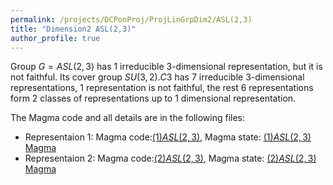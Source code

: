 ```yaml
---
permalink: /projects/DCPonProj/ProjLinGrpDim2/ASL(2,3)
title: "Dimension2 ASL(2,3)"
author_profile: true
---
```


Group $G=ASL(2,3)$ has 1 irreducible 3-dimensional representation, but it is not faithful. Its cover group $SU(3,2).C3$ has 7 irreducible 3-dimensional representations, 1 representation is not faithful, the rest 6 representations form 2 classes of representations up to 1 dimensional representation.

The Magma code and all details are in the following files:
* Representaion 1: Magma code:<a href="http://kaiqi-yang1994.github.io/files/DCPonProj/(1)Dimension3 ASL(2,3).txt" target="_blank" rel="noopener noreferrer">$(1)ASL(2,3)$</a>, Magma state: <a href="https://kaiqi-yang1994.github.io/files/DCPonProj/Dim2ASL231" download>$(1)ASL(2,3)$ Magma</a>
* Representaion 2: Magma code:<a href="http://kaiqi-yang1994.github.io/files/DCPonProj/(2)Dimension3 ASL(2,3).txt" target="_blank" rel="noopener noreferrer">$(2)ASL(2,3)$</a>, Magma state: <a href="https://kaiqi-yang1994.github.io/files/DCPonProj/Dim2ASL232" download>$(2)ASL(2,3)$ Magma</a> 
